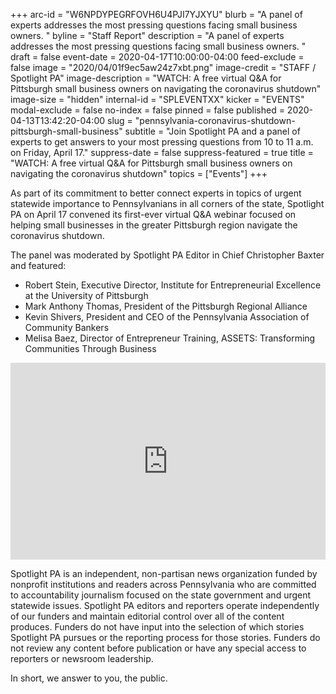 +++
arc-id = "W6NPDYPEGRFOVH6U4PJI7YJXYU"
blurb = "A panel of experts addresses the most pressing questions facing small business owners. "
byline = "Staff Report"
description = "A panel of experts addresses the most pressing questions facing small business owners. "
draft = false
event-date = 2020-04-17T10:00:00-04:00
feed-exclude = false
image = "2020/04/01f9ec5aw24z7xbt.png"
image-credit = "STAFF / Spotlight PA"
image-description = "WATCH: A free virtual Q&A for Pittsburgh small business owners on navigating the coronavirus shutdown"
image-size = "hidden"
internal-id = "SPLEVENTXX"
kicker = "EVENTS"
modal-exclude = false
no-index = false
pinned = false
published = 2020-04-13T13:42:20-04:00
slug = "pennsylvania-coronavirus-shutdown-pittsburgh-small-business"
subtitle = "Join Spotlight PA and a panel of experts to get answers to your most pressing questions from 10 to 11 a.m. on Friday, April 17."
suppress-date = false
suppress-featured = true
title = "WATCH: A free virtual Q&A for Pittsburgh small business owners on navigating the coronavirus shutdown"
topics = ["Events"]
+++

As part of its commitment to better connect experts in topics of urgent statewide importance to Pennsylvanians in all corners of the state, Spotlight PA on April 17 convened its first-ever virtual Q&amp;A webinar focused on helping small businesses in the greater Pittsburgh region navigate the coronavirus shutdown.

The panel was moderated by Spotlight PA Editor in Chief Christopher Baxter and featured:

* Robert Stein, Executive Director, Institute for Entrepreneurial Excellence at the University of Pittsburgh
* Mark Anthony Thomas, President of the Pittsburgh Regional Alliance
* Kevin Shivers, President and CEO of the Pennsylvania Association of Community Bankers
* Melisa Baez, Director of Entrepreneur Training, ASSETS: Transforming Communities Through Business

<iframe width="100%" height="315" src="https://www.youtube.com/embed/F1bjYkA7UBs?si=qLIWLZgLm2GZDf8a" title="YouTube video player" frameborder="0" allow="accelerometer; autoplay; clipboard-write; encrypted-media; gyroscope; picture-in-picture; web-share" referrerpolicy="strict-origin-when-cross-origin" allowfullscreen></iframe>

Spotlight PA is an independent, non-partisan news organization funded by nonprofit institutions and readers across Pennsylvania who are committed to accountability journalism focused on the state government and urgent statewide issues. Spotlight PA editors and reporters operate independently of our funders and maintain editorial control over all of the content produces. Funders do not have input into the selection of which stories Spotlight PA pursues or the reporting process for those stories. Funders do not review any content before publication or have any special access to reporters or newsroom leadership.

In short, we answer to you, the public.
